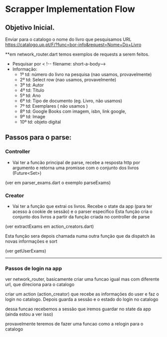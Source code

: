 # Scrapper Implementation Flow

## Objetivo Inicial.
Enviar para o catalogo o nome do livro que pesquisamos URL
https://catalogo.up.pt/F/?func=bor-info&request=Nome+Do+Livro

**em network_router.dart temos exemplos de requests a serem feitos.

- Pesquisar por < !-- filename: short-a-body-->
- Informação: 
    - 1º td: número do livro na pesquisa (nao usamos, provavelmente)
    - 2º td: Select row (nao usamos, provavelmente)
    - 3º td: Autor
    - 4º td: Título
    - 5º td: Ano
    - 6º td: Tipo de documento (eg. Livro, não usamos)
    - 7º td: Exemplares ( não usamos )
    - 8º td: Google Books com imagem, isbn, link google, 
    - 9º td: Image
    - 10º td: objeto digital

## Passos para o parse:

### Controller
- Vai ter a funcão principal
de parse, recebe a resposta http por argumento
e retorna uma promisse com o conjunto
dos livros (Future<Set<Book>>)

(ver em parser_exams.dart o exemplo parseExams)

### Creator
- Vai ter a função que extrai
os livros. Recebe o state da app (para ter 
acesso à cookie de sessão) e o parser especifico
Esta função cria o conjunto dos livros 
a partir da função criada no controller de parse

(ver extractExams em action_creators.dart)

Esta função sera depois chamada numa outra função
que da dispatch às novas informações e sort

(ver getUserExams)

-----------------------
### Passos de login na app
ver network_router, basicamente criar uma funcao
igual mas com diferente url, que direciona 
para o catalogo

criar um action (action_creator) que 
recebe as informações do user e faz o login
no catalogo. Depois guarda a sessão e o 
estado do login no catalogo

dessa funcao recebemos a sessão que iremos
guardar no state da app (ainda estou a ver
isso)

provavelmente teremos de fazer uma funcao como a
relogin para o catalogo
